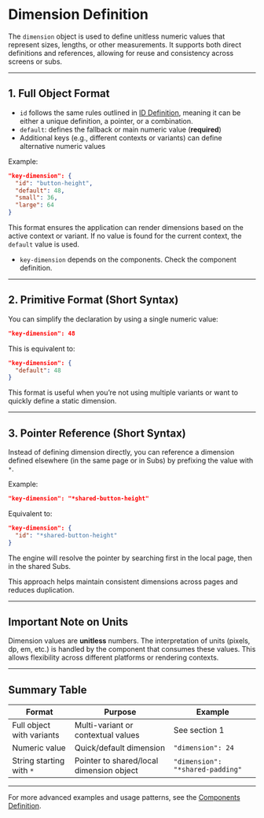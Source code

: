 # Dimension Definition

The `dimension` object is used to define unitless numeric values that represent sizes, lengths, or other measurements. It supports both direct definitions and references, allowing for reuse and consistency across screens or subs.

---

## 1. Full Object Format

- `id` follows the same rules outlined in [ID Definition](id.md), meaning it can be either a unique definition, a pointer, or a combination.
- `default`: defines the fallback or main numeric value (**required**)
- Additional keys (e.g., different contexts or variants) can define alternative numeric values

Example:

```json
"key-dimension": {
  "id": "button-height",
  "default": 48,
  "small": 36,
  "large": 64
}
```

This format ensures the application can render dimensions based on the active context or variant. If no value is found for the current context, the `default` value is used.

- `key-dimension` depends on the components. Check the component definition.

---

## 2. Primitive Format (Short Syntax)

You can simplify the declaration by using a single numeric value:

```json
"key-dimension": 48
```

This is equivalent to:

```json
"key-dimension": {
  "default": 48
}
```

This format is useful when you’re not using multiple variants or want to quickly define a static dimension.

---

## 3. Pointer Reference (Short Syntax)

Instead of defining dimension directly, you can reference a dimension defined elsewhere (in the same page or in Subs) by prefixing the value with `*`.

Example:

```json
"key-dimension": "*shared-button-height"
```

Equivalent to:

```json
"key-dimension": {
  "id": "*shared-button-height"
}
```

The engine will resolve the pointer by searching first in the local page, then in the shared Subs.

This approach helps maintain consistent dimensions across pages and reduces duplication.

---

## Important Note on Units

Dimension values are **unitless** numbers. The interpretation of units (pixels, dp, em, etc.) is handled by the component that consumes these values. This allows flexibility across different platforms or rendering contexts.

---

## Summary Table

| Format                            | Purpose                                | Example                                     |
|-----------------------------------|--------------------------------------|---------------------------------------------|
| Full object with variants          | Multi-variant or contextual values    | See section 1                               |
| Numeric value                     | Quick/default dimension                | `"dimension": 24`                           |
| String starting with `*`           | Pointer to shared/local dimension object | `"dimension": "*shared-padding"`             |

---

For more advanced examples and usage patterns, see the [Components Definition](../components-definition/index.md).
